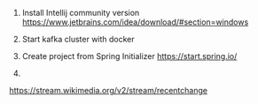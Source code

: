 1. Install Intellij community version
    https://www.jetbrains.com/idea/download/#section=windows 

2. Start kafka cluster with docker

3. Create project from Spring Initializer 
    https://start.spring.io/ 

4. 
https://stream.wikimedia.org/v2/stream/recentchange 















